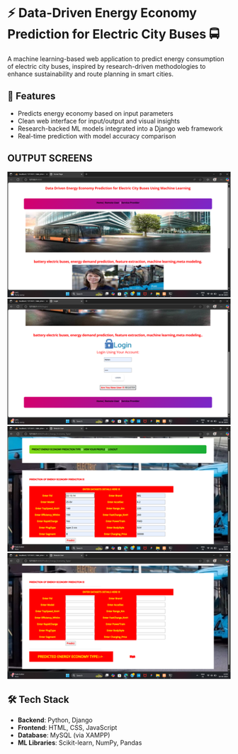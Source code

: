 # ⚡ Data-Driven Energy Economy Prediction for Electric City Buses 🚍

A machine learning-based web application to predict energy consumption of electric city buses, inspired by research-driven methodologies to enhance sustainability and route planning in smart cities.

## 📌 Features

- Predicts energy economy based on input parameters
- Clean web interface for input/output and visual insights
- Research-backed ML models integrated into a Django web framework
- Real-time prediction with model accuracy comparison

## OUTPUT SCREENS

![outputscreen](OutputScreens/home.png)
![outputscreen](OutputScreens/login.png)
![outputscreen](OutputScreens/output1.png)
![outputscreen](OutputScreens/output2.png)


## 🛠️ Tech Stack

- **Backend**: Python, Django
- **Frontend**: HTML, CSS, JavaScript
- **Database**: MySQL (via XAMPP)
- **ML Libraries**: Scikit-learn, NumPy, Pandas
